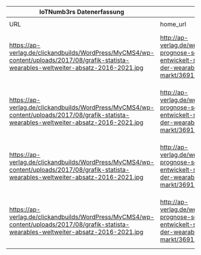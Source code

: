 |IoTNumb3rs Datenerfassung|||||||||||
| ---- | ---- | ---- | ---- | ---- | ---- | ---- | ---- | ---- | ---- | ---- |
||||||||||||
|URL|home_url|filename|device_class|device_count|market_class|market_volume|prognosis_year|publication_year|authorship_class|Dropbox folder|
|https://ap-verlag.de/clickandbuilds/WordPress/MyCMS4/wp-content/uploads/2017/08/grafik-statista-wearables-weltweiter-absatz-2016-2021.jpg|http://ap-verlag.de/wearables-prognose-so-entwickelt-sich-der-wearables-markt/36911/|file12_grafik-statista-wearables-weltweiter-absatz-2016-2021.jpg|wearable|265900000|||2016|2017|journalist|marielledemuth/20190113-1508|
|https://ap-verlag.de/clickandbuilds/WordPress/MyCMS4/wp-content/uploads/2017/08/grafik-statista-wearables-weltweiter-absatz-2016-2021.jpg|http://ap-verlag.de/wearables-prognose-so-entwickelt-sich-der-wearables-markt/36911/|file12_grafik-statista-wearables-weltweiter-absatz-2016-2021.jpg|wearable|310400000|||2017|2017|journalist|marielledemuth/20190113-1508|
|https://ap-verlag.de/clickandbuilds/WordPress/MyCMS4/wp-content/uploads/2017/08/grafik-statista-wearables-weltweiter-absatz-2016-2021.jpg|http://ap-verlag.de/wearables-prognose-so-entwickelt-sich-der-wearables-markt/36911/|file12_grafik-statista-wearables-weltweiter-absatz-2016-2021.jpg|wearable|347500000|||2018|2017|journalist|marielledemuth/20190113-1508|
|https://ap-verlag.de/clickandbuilds/WordPress/MyCMS4/wp-content/uploads/2017/08/grafik-statista-wearables-weltweiter-absatz-2016-2021.jpg|http://ap-verlag.de/wearables-prognose-so-entwickelt-sich-der-wearables-markt/36911/|file12_grafik-statista-wearables-weltweiter-absatz-2016-2021.jpg|wearable|504700000|||2021|2017|journalist|marielledemuth/20190113-1508|
